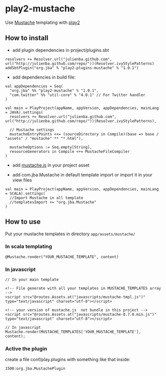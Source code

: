 # play2-mustache

Use [Mustache](http://mustache.github.com)  templating with [play2](http://www.playframework.org/)

##  How to install

* add plugin dependencies in project/plugins.sbt

```
resolvers += Resolver.url("julienba.github.com", url("http://julienba.github.com/repo/"))(Resolver.ivyStylePatterns)
addSbtPlugin("org.jba" % "play2-plugins-mustache" % "1.0.1")
```

* add dependencies in build file:

```
val appDependencies = Seq(
  "org.jba" %% "play2-mustache" % "1.0.1",
  "com.twitter" %% "util-core" % "4.0.1" // For Twitter handler 
)

val main = PlayProject(appName, appVersion, appDependencies, mainLang = JAVA).settings(
  resolvers += Resolver.url("julienba.github.com", url("http://julienba.github.com/repo/"))(Resolver.ivyStylePatterns),

  // Mustache settings
  mustacheEntryPoints <<= (sourceDirectory in Compile)(base => base / "assets" / "mustache" ** "*.html"),

  mustacheOptions := Seq.empty[String],
  resourceGenerators in Compile <+= MustacheFileCompiler  
)
```

* add [mustache.js](https://github.com/janl/mustache.js/) in your project asset

* add com.jba.Mustache in default template import or import it in your view files

```
val main = PlayProject(appName, appVersion, appDependencies, mainLang = SCALA).settings(
  //Import Mustache in all template
  //templatesImport += "org.jba.Mustache"
)
```

## How to use

Put your mustache templates in directory `app/assets/mustache/`

### In scala templating

```
@Mustache.render("YOUR_MUSTACHE_TEMPLATE", content)
```

### In javascript 

```
// In your main template

<!-- File generate with all your templates in MUSTACHE_TEMPLATES array -->
<script src="@routes.Assets.at("javascripts/mustache-tmpl.js")" type="text/javascript" charset="utf-8"></script>

<!-- your version of mustache.js  not bundle in this project -->
<script src="@routes.Assets.at("javascripts/mustache-0.7.0.min.js")" type="text/javascript" charset="utf-8"></script>

// In javascript 
Mustache.render(MUSTACHE_TEMPLATES['YOUR_MUSTACHE_TEMPLATE'], content);
```

### Active the plugin

create a file conf/play.plugins with something like that inside:

```
1500:org.jba.MustachePlugin
```

